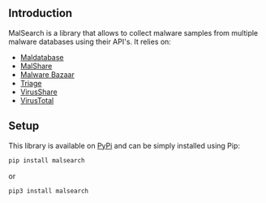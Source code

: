 ## Introduction

MalSearch is a library that allows to collect malware samples from multiple malware databases using their API's. It relies on:

- [Maldatabase](https://maldatabase.com/api-doc.html)
- [MalShare](https://www.malshare.com)
- [Malware Bazaar](https://bazaar.abuse.ch/api)
- [Triage]()
- [VirusShare]()
- [VirusTotal](https://docs.virustotal.com/reference/getting-started)


## Setup

This library is available on [PyPi](https://pypi.python.org/pypi/malsearch/) and can be simply installed using Pip:

```sh
pip install malsearch
```

or

```sh
pip3 install malsearch
```
